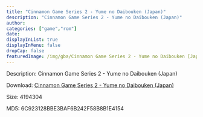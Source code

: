 ```yaml
---
title: "Cinnamon Game Series 2 - Yume no Daibouken (Japan)"
description: "Cinnamon Game Series 2 - Yume no Daibouken (Japan)"
author: 
categories: ["game","rom"]
date: 
displayInList: true
displayInMenu: false
dropCap: false
featuredImage: /img/gba/Cinnamon Game Series 2 - Yume no Daibouken [Japan].jpg
---
```


Description: Cinnamon Game Series 2 - Yume no Daibouken (Japan)

Download: <a style="text-decoration:underline;" href="https://mega.nz/#!uPZQlCxZ!tRk_DnLhkeWOH4Z7IltdowCv6Aa1H3-UAn74A2qlbvo" target = "_blank" rel = "nofollow" > Cinnamon Game Series 2 - Yume no Daibouken (Japan)</a>

Size: 4194304

MD5: 6C923128BBE3BAF6B242F58B8B1E4154

